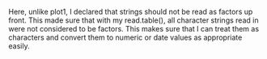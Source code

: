 Here, unlike plot1, I declared that strings should not be read as factors up front.
This made sure that with my read.table(), all character strings read in were not
considered to be factors. This makes sure that I can treat them as characters and
convert them to numeric or date values as appropriate easily.
